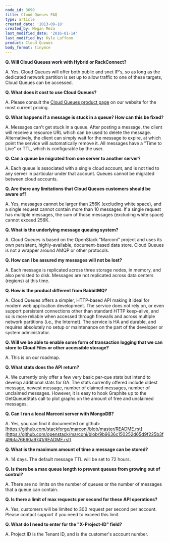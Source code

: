 ```yaml
---
node_id: 3690
title: Cloud Queues FAQ
type: article
created_date: '2013-09-18'
created_by: Megan Meza
last_modified_date: '2016-01-14'
last_modified_by: Kyle Laffoon
product: Cloud Queues
body_format: tinymce
---
```


**Q.  Will Cloud Queues work with Hybrid or RackConnect?**

A.  Yes. Cloud Queues will offer both public and snet IP's, so as long
as the dedicated network partition is set up to allow traffic to one of
these targets, Cloud Queues can be accessed.

**Q.  What does it cost to use Cloud Queues?**

A.  Please consult the [Cloud Queues product
page](http://www.rackspace.com/cloud/queues/) on our website for the
most current pricing.

**Q.  What happens if a message is stuck in a queue?  How can this be
fixed?**

A. Messages can't get stuck in a queue.  After posting a message, the
client will receive a resource URL which can be used to delete the
message. Alternatively, the client can simply wait for the message to
expire, at which point the service will automatically remove it.  All
messages have a "Time to Live" or TTL, which is configurable by the
user.

**Q.  Can a queue be migrated from one server to another server?**

A. Each queue is associated with a single cloud account, and is not tied
to any server in particular under that account. Queues cannot be
migrated between cloud accounts.

**Q.  Are there any limitations that Cloud Queues customers should be
aware of?**

A.  Yes, messages cannot be larger than 256K (excluding white space),
and a single request cannot contain more than 10 messages. If a single
request has multiple messages, the sum of those messages (excluding
white space) cannot exceed 256K.

**Q.  What is the underlying message queuing system?**

A. Cloud Queues is based on the OpenStack "Marconi" project and uses its
own persistent, highly-available, document-based data store.  Cloud
Queues is not a wrapper around AMQP or other protocols.

**Q.  How can I be assured my messages will not be lost?**

A. Each message is replicated across three storage nodes, in memory, and
also persisted to disk. Messages are not replicated across data centers
(regions) at this time.

**Q.  How is the product different from RabbitMQ?**

A. Cloud Queues offers a simpler, HTTP-based API making it ideal for
modern web application development. The service does not rely on, or
even support persistent connections other than standard HTTP keep-alive,
and so is more reliable when accessed through firewalls and across
multiple network partitions (i.e., the Internet). The service is HA and
durable, and requires absolutely no setup or maintenance on the part of
the developer or system administrator.

**Q.  Will we be able to enable some form of transaction logging that we
can store to Cloud Files or other accessible storage?**

A. This is on our roadmap.

**Q.  What stats does the API return?**

A.  We currently only offer a few very basic per-que stats but intend to
develop additional stats for GA.  The stats currently offered include
oldest message, newest message, number of claimed messages, number of
unclaimed messages.  However, it is easy to hook Graphite up to the
GetQueueStats call to plot graphs on the amount of free and unclaimed
messages.

**Q.  Can I run a local Marconi server with MongoDB?**

A.  Yes, you can find it documented on github:
 [https://github.com/stackforge/marconi/blob/master/README.rst](https://github.com/openstack/marconi/blob/9b9636c150252d65d9f225b3f49bfa76660a9741/README.rst)

**Q.  What is the maximum amount of time a message can be stored?**

A.  14 days.  The default message TTL will be set to 72 hours.

**Q.  Is there be a max queue length to prevent queues from growing out
of control?**

A.  There are no limits on the number of queues or the number of
messages that a queue can contain.

**Q.  Is there a limit of max requests per second for these API
operations?**

A.  Yes, customers will be limited to 300 request per second per
account.  Please contact support if you need to exceed this limit.

**Q.  What do I need to enter for the "X-Project-ID" field?**

A.  Project ID is the Tenant ID, and is the customer's account number.

